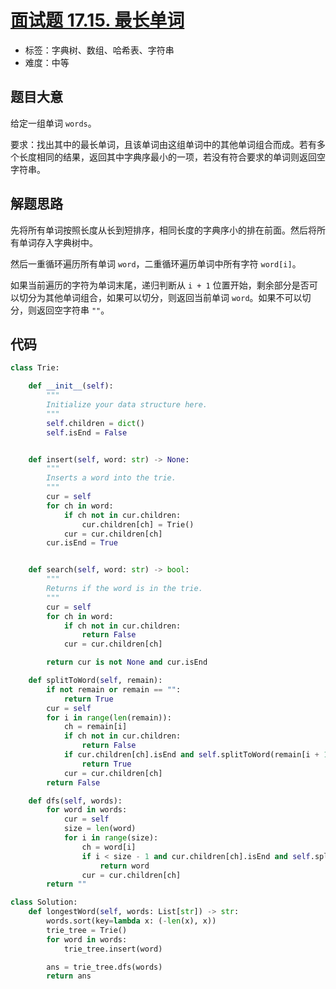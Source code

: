 # [面试题 17.15. 最长单词](https://leetcode.cn/problems/longest-word-lcci/)

- 标签：字典树、数组、哈希表、字符串
- 难度：中等

## 题目大意

给定一组单词 `words`。

要求：找出其中的最长单词，且该单词由这组单词中的其他单词组合而成。若有多个长度相同的结果，返回其中字典序最小的一项，若没有符合要求的单词则返回空字符串。

## 解题思路

先将所有单词按照长度从长到短排序，相同长度的字典序小的排在前面。然后将所有单词存入字典树中。

然后一重循环遍历所有单词 `word`，二重循环遍历单词中所有字符 `word[i]`。

如果当前遍历的字符为单词末尾，递归判断从 `i + 1` 位置开始，剩余部分是否可以切分为其他单词组合，如果可以切分，则返回当前单词 `word`。如果不可以切分，则返回空字符串 `""`。

## 代码

```Python
class Trie:

    def __init__(self):
        """
        Initialize your data structure here.
        """
        self.children = dict()
        self.isEnd = False


    def insert(self, word: str) -> None:
        """
        Inserts a word into the trie.
        """
        cur = self
        for ch in word:
            if ch not in cur.children:
                cur.children[ch] = Trie()
            cur = cur.children[ch]
        cur.isEnd = True


    def search(self, word: str) -> bool:
        """
        Returns if the word is in the trie.
        """
        cur = self
        for ch in word:
            if ch not in cur.children:
                return False
            cur = cur.children[ch]

        return cur is not None and cur.isEnd

    def splitToWord(self, remain):
        if not remain or remain == "":
            return True
        cur = self
        for i in range(len(remain)):
            ch = remain[i]
            if ch not in cur.children:
                return False
            if cur.children[ch].isEnd and self.splitToWord(remain[i + 1:]):
                return True
            cur = cur.children[ch]
        return False

    def dfs(self, words):
        for word in words:
            cur = self
            size = len(word)
            for i in range(size):
                ch = word[i]
                if i < size - 1 and cur.children[ch].isEnd and self.splitToWord(word[i+1:]):
                    return word
                cur = cur.children[ch]
        return ""

class Solution:
    def longestWord(self, words: List[str]) -> str:
        words.sort(key=lambda x: (-len(x), x))
        trie_tree = Trie()
        for word in words:
            trie_tree.insert(word)

        ans = trie_tree.dfs(words)
        return ans
```

